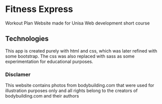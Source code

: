 # Fitness Express
 Workout Plan Website made for Unisa Web development short course

## Technologies

This app is created purely with html and css, which was later refined with some bootstrap.
The css was also replaced with sass as some experimentation for educational purposes.

### Disclamer

This website contains photos from bodybuilding.com that were used for illustration purposes only and all rights belong to the creators of bodybuilding.com and their authors